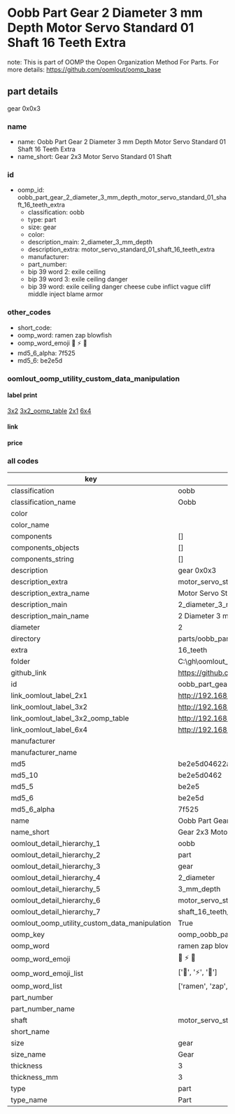 # Oobb Part Gear 2 Diameter 3 mm Depth Motor Servo Standard 01 Shaft 16 Teeth Extra  

note: This is part of OOMP the Oopen Organization Method For Parts. For more details: https://github.com/oomlout/oomp_base

##  part details
  



gear 0x0x3



### name
* name: Oobb Part Gear 2 Diameter 3 mm Depth Motor Servo Standard 01 Shaft 16 Teeth Extra
* name_short: Gear 2x3 Motor Servo Standard 01 Shaft
### id
* oomp_id: oobb_part_gear_2_diameter_3_mm_depth_motor_servo_standard_01_shaft_16_teeth_extra
  * classification: oobb
  * type: part
  * size: gear
  * color: 
  * description_main: 2_diameter_3_mm_depth
  * description_extra: motor_servo_standard_01_shaft_16_teeth_extra
  * manufacturer: 
  * part_number: 
  * bip 39 word 2: exile ceiling
  * bip 39 word 3: exile ceiling danger
  * bip 39 word: exile ceiling danger cheese cube inflict vague cliff middle inject blame armor

### other_codes
* short_code: 
* oomp_word: ramen zap blowfish
* oomp_word_emoji :ramen: :zap: :blowfish:
* md5_6_alpha: 7f525
* md5_6: be2e5d






### oomlout_oomp_utility_custom_data_manipulation
#### label print
[3x2](http://192.168.1.245:1112/?label=oomp%207f525)
[3x2_oomp_table](http://192.168.1.108:1112/?label=oomp%207f525)
[2x1](http://192.168.1.242:1112/?label=oomp%207f525)
[6x4](http://192.168.1.55:1112/?label=oomp%207f525)    

#### link

                              

#### price







### all codes 
| key | value |  
| --- | --- |  
| classification | oobb |  
| classification_name | Oobb |  
| color |  |  
| color_name |  |  
| components | [] |  
| components_objects | [] |  
| components_string | [] |  
| description | gear 0x0x3 |  
| description_extra | motor_servo_standard_01_shaft_16_teeth_extra |  
| description_extra_name | Motor Servo Standard 01 Shaft 16 Teeth Extra |  
| description_main | 2_diameter_3_mm_depth |  
| description_main_name | 2 Diameter 3 mm Depth |  
| diameter | 2 |  
| directory | parts/oobb_part_gear_2_diameter_3_mm_depth_motor_servo_standard_01_shaft_16_teeth_extra |  
| extra | 16_teeth |  
| folder | C:\gh\oomlout_oobb_version_4_generated_parts\things\oobb_part_gear_2_diameter_3_mm_depth_motor_servo_standard_01_shaft_16_teeth_extra |  
| github_link | https://github.com/oomlout/oomlout_oomp_part_src/tree/main/parts/oobb_part_gear_2_diameter_3_mm_depth_motor_servo_standard_01_shaft_16_teeth_extra |  
| id | oobb_part_gear_2_diameter_3_mm_depth_motor_servo_standard_01_shaft_16_teeth_extra |  
| link_oomlout_label_2x1 | http://192.168.1.242:1112/?label=oomp%207f525 |  
| link_oomlout_label_3x2 | http://192.168.1.245:1112/?label=oomp%207f525 |  
| link_oomlout_label_3x2_oomp_table | http://192.168.1.108:1112/?label=oomp%207f525 |  
| link_oomlout_label_6x4 | http://192.168.1.55:1112/?label=oomp%207f525 |  
| manufacturer |  |  
| manufacturer_name |  |  
| md5 | be2e5d04622afe15cd9ab2726ec93a7d |  
| md5_10 | be2e5d0462 |  
| md5_5 | be2e5 |  
| md5_6 | be2e5d |  
| md5_6_alpha | 7f525 |  
| name | Oobb Part Gear 2 Diameter 3 mm Depth Motor Servo Standard 01 Shaft 16 Teeth Extra |  
| name_short | Gear 2x3 Motor Servo Standard 01 Shaft |  
| oomlout_detail_hierarchy_1 | oobb |  
| oomlout_detail_hierarchy_2 | part |  
| oomlout_detail_hierarchy_3 | gear |  
| oomlout_detail_hierarchy_4 | 2_diameter |  
| oomlout_detail_hierarchy_5 | 3_mm_depth |  
| oomlout_detail_hierarchy_6 | motor_servo_standard_01 |  
| oomlout_detail_hierarchy_7 | shaft_16_teeth_extra |  
| oomlout_oomp_utility_custom_data_manipulation | True |  
| oomp_key | oomp_oobb_part_gear_2_diameter_3_mm_depth_motor_servo_standard_01_shaft_16_teeth_extra |  
| oomp_word | ramen zap blowfish |  
| oomp_word_emoji | :ramen: :zap: :blowfish: |  
| oomp_word_emoji_list | [':ramen:', ':zap:', ':blowfish:'] |  
| oomp_word_list | ['ramen', 'zap', 'blowfish'] |  
| part_number |  |  
| part_number_name |  |  
| shaft | motor_servo_standard_01 |  
| short_name |  |  
| size | gear |  
| size_name | Gear |  
| thickness | 3 |  
| thickness_mm | 3 |  
| type | part |  
| type_name | Part |  
